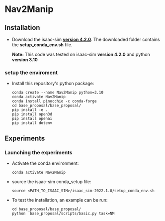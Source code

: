 # Nav2Manip


## Installation



- Download the isaac-sim **[version 4.2.0](https://docs.isaacsim.omniverse.nvidia.com/4.5.0/installation/download.html)**.
  The downloaded folder contains the **setup_conda_env.sh** file.

     **Note:** This code was tested on isaac-sim **version 4.2.0** and python **version 3.10**

### setup the enviroment
- Install this repository's python package:
    ```
    conda create --name Nav2Manip python=3.10
    conda activate Nav2Manip
    conda install pinocchio -c conda-forge
    cd base_proposal/base_proposal/
    pip install -e .
    pip install open3d
    pip install openai
    pip install dotenv
    ```

## Experiments

### Launching the experiments
- Activate the conda environment:
    ```
    conda activate Nav2Manip
    ```
- source the isaac-sim conda_setup file:
    ```
    source <PATH_TO_ISAAC_SIM>/isaac_sim-2022.1.0/setup_conda_env.sh
    ```
- To test the installation, an example can be run:
    ```
    cd base_proposal/base_proposal/
    python  base_proposal/scripts/basic.py task=NM
    ```
